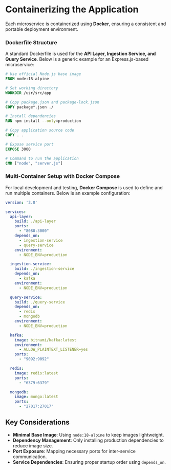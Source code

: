 # **Containerizing the Application**
Each microservice is containerized using **Docker**, ensuring a consistent and portable deployment environment.

### **Dockerfile Structure**
A standard Dockerfile is used for the **API Layer, Ingestion Service, and Query Service**. Below is a generic example for an Express.js-based microservice:

```dockerfile
# Use official Node.js base image
FROM node:18-alpine

# Set working directory
WORKDIR /usr/src/app

# Copy package.json and package-lock.json
COPY package*.json ./

# Install dependencies
RUN npm install --only=production

# Copy application source code
COPY . .

# Expose service port
EXPOSE 3000

# Command to run the application
CMD ["node", "server.js"]
```

### **Multi-Container Setup with Docker Compose**
For local development and testing, **Docker Compose** is used to define and run multiple containers. Below is an example configuration:

```yaml
version: '3.8'

services:
  api-layer:
    build: ./api-layer
    ports:
      - "8080:3000"
    depends_on:
      - ingestion-service
      - query-service
    environment:
      - NODE_ENV=production

  ingestion-service:
    build: ./ingestion-service
    depends_on:
      - kafka
    environment:
      - NODE_ENV=production

  query-service:
    build: ./query-service
    depends_on:
      - redis
      - mongodb
    environment:
      - NODE_ENV=production

  kafka:
    image: bitnami/kafka:latest
    environment:
      - ALLOW_PLAINTEXT_LISTENER=yes
    ports:
      - "9092:9092"

  redis:
    image: redis:latest
    ports:
      - "6379:6379"

  mongodb:
    image: mongo:latest
    ports:
      - "27017:27017"
```

## **Key Considerations**
- **Minimal Base Image**: Using `node:18-alpine` to keep images lightweight.
- **Dependency Management**: Only installing production dependencies to reduce image size.
- **Port Exposure**: Mapping necessary ports for inter-service communication.
- **Service Dependencies**: Ensuring proper startup order using `depends_on`.
